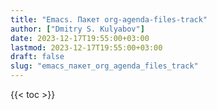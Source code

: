 ```yaml
---
title: "Emacs. Пакет org-agenda-files-track"
author: ["Dmitry S. Kulyabov"]
date: 2023-12-17T19:55:00+03:00
lastmod: 2023-12-17T19:55:00+03:00
draft: false
slug: "emacs_пакет_org_agenda_files_track"
---
```


<!--more-->

{{< toc >}}
